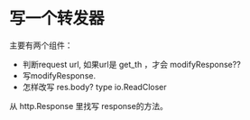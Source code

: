 # 写一个转发器

主要有两个组件：
- 判断request url, 如果url是 get_th ，才会 modifyResponse?? 
- 写modifyResponse.
- 怎样改写 res.body? type io.ReadCloser

从 http.Response 里找写 response的方法。